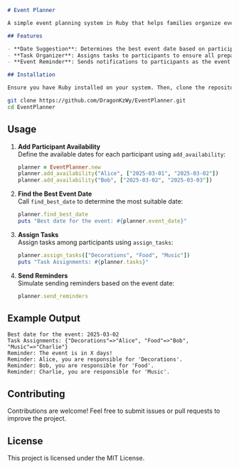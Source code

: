 ```md
# Event Planner

A simple event planning system in Ruby that helps families organize events by finding the best date, assigning tasks, and sending reminders.

## Features

- **Date Suggestion**: Determines the best event date based on participant availability.
- **Task Organizer**: Assigns tasks to participants to ensure all preparations are covered.
- **Event Reminder**: Sends notifications to participants as the event date approaches.

## Installation

Ensure you have Ruby installed on your system. Then, clone the repository and navigate to the project directory:
```
``` sh
git clone https://github.com/DragonKzWy/EventPlanner.git
cd EventPlanner
```

## Usage

1. **Add Participant Availability**  
   Define the available dates for each participant using `add_availability`:

   ```ruby
   planner = EventPlanner.new
   planner.add_availability("Alice", ["2025-03-01", "2025-03-02"])
   planner.add_availability("Bob", ["2025-03-02", "2025-03-03"])
   ```

2. **Find the Best Event Date**  
   Call `find_best_date` to determine the most suitable date:

   ```ruby
   planner.find_best_date
   puts "Best date for the event: #{planner.event_date}"
   ```

3. **Assign Tasks**  
   Assign tasks among participants using `assign_tasks`:

   ```ruby
   planner.assign_tasks(["Decorations", "Food", "Music"])
   puts "Task Assignments: #{planner.tasks}"
   ```

4. **Send Reminders**  
   Simulate sending reminders based on the event date:

   ```ruby
   planner.send_reminders
   ```

## Example Output

```
Best date for the event: 2025-03-02
Task Assignments: {"Decorations"=>"Alice", "Food"=>"Bob", "Music"=>"Charlie"}
Reminder: The event is in X days!
Reminder: Alice, you are responsible for 'Decorations'.
Reminder: Bob, you are responsible for 'Food'.
Reminder: Charlie, you are responsible for 'Music'.
```

## Contributing

Contributions are welcome! Feel free to submit issues or pull requests to improve the project.

## License

This project is licensed under the MIT License.
```
